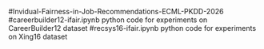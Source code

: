 #Invidual-Fairness-in-Job-Recommendations-ECML-PKDD-2026
#careerbuilder12-ifair.ipynb python code for experiments on CareerBuilder12 dataset
#recsys16-ifair.ipynb python code for experiments on Xing16 dataset
